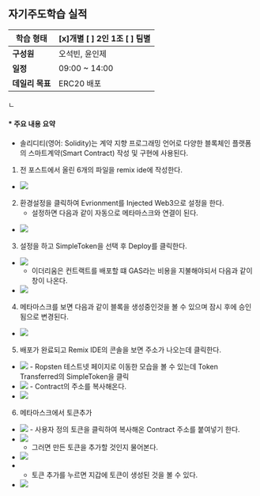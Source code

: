 ## 자기주도학습 실적


| **학습 형태** | [x]개별 [ ] 2인 1조 [ ] 팀별 |
| ------------- | -------------------------- |
| **구성원** | 오석빈, 윤인제 |
| **일정** | 09:00 ~ 14:00 |
| **데일리 목표** | ERC20 배포 |


ㄴ
#### * 주요 내용 요약

- 솔리디티(영어: Solidity)는 계약 지향 프로그래밍 언어로 다양한 블록체인 플랫폼의 스마트계약(Smart Contract) 작성 및 구현에 사용된다.

1. 전 포스트에서 올린 6개의 파일을 remix ide에 작성한다.
- <img src="./img/1217_01.PNG ">

2. 환경설정을 클릭하여 Evrionment를 Injected Web3으로 설정을 한다.
      -  설정하면 다음과 같이 자동으로 메타마스크와 연결이 된다.


- <img src="./img/1217_02.PNG ">
     
3. 설정을 하고  SimpleToken을  선택 후 Deploy를 클릭한다.  
- <img src="./img/1217_03.PNG ">
    
    - 이더리움은 컨트랙트를 배포할 떄 GAS라는 비용을 지불해야되서 다음과 같이 창이 나온다.
- <img src="./img/1217_04.PNG ">

4. 메타마스크를 보면 다음과 같이 블록을 생성중인것을 볼 수 있으며 잠시 후에 승인됨으로 변경된다.
- <img src="./img/1217_05.PNG ">

5. 배포가 완료되고 Remix IDE의 콘솔을 보면 주소가 나오는데 클릭한다. 
- <img src="./img/1217_06.PNG ">
    - Ropsten 테스트넷 페이지로 이동한 모습을 볼 수 있는데 Token Transferred의 SimpleToken을 클릭

- <img src="./img/1217_07.PNG ">
    - Contract의 주소를 복사해온다.

- <img src="./img/1217_08.PNG ">

6. 메타마스크에서 토큰추가
- <img src="./img/1217_05.PNG ">
    - 사용자 정의 토큰을 클릭하여 복사해온 Contract 주소를 붙여넣기 한다.
- <img src="./img/1217_09.PNG ">

    - 그러면 만든 토큰을 추가할 것인지 물어본다.
- <img src="./img/1217_10.PNG ">
- 
    - 토큰 추가를 누르면 지갑에 토큰이 생성된 것을 볼 수 있다.
- <img src="./img/1217_11.PNG ">
